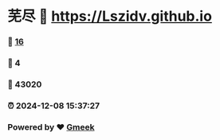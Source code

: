 # 芜尽 :link: https://Lszidv.github.io 
### :page_facing_up: [16](https://Lszidv.github.io/tag.html) 
### :speech_balloon: 4 
### :hibiscus: 43020 
### :alarm_clock: 2024-12-08 15:37:27 
### Powered by :heart: [Gmeek](https://github.com/Meekdai/Gmeek)

